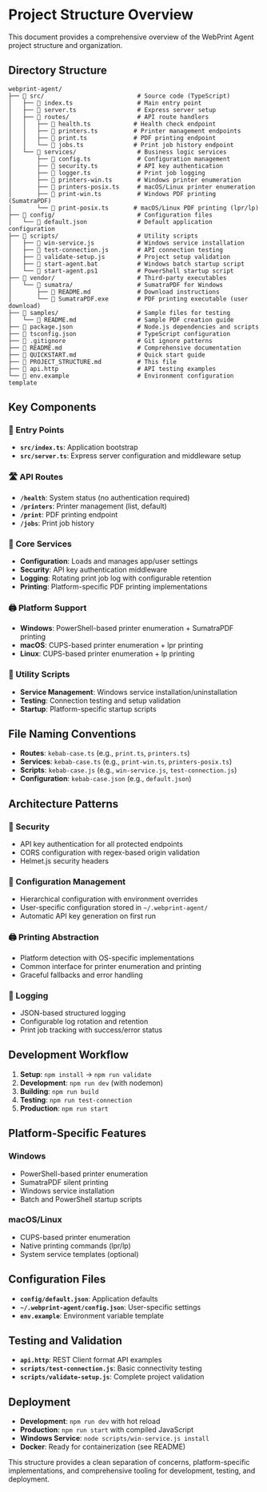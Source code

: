 # Project Structure Overview

This document provides a comprehensive overview of the WebPrint Agent project structure and organization.

## Directory Structure

```
webprint-agent/
├── 📁 src/                          # Source code (TypeScript)
│   ├── 📄 index.ts                  # Main entry point
│   ├── 📄 server.ts                 # Express server setup
│   ├── 📁 routes/                   # API route handlers
│   │   ├── 📄 health.ts            # Health check endpoint
│   │   ├── 📄 printers.ts          # Printer management endpoints
│   │   ├── 📄 print.ts             # PDF printing endpoint
│   │   └── 📄 jobs.ts              # Print job history endpoint
│   └── 📁 services/                 # Business logic services
│       ├── 📄 config.ts             # Configuration management
│       ├── 📄 security.ts           # API key authentication
│       ├── 📄 logger.ts             # Print job logging
│       ├── 📄 printers-win.ts       # Windows printer enumeration
│       ├── 📄 printers-posix.ts     # macOS/Linux printer enumeration
│       ├── 📄 print-win.ts          # Windows PDF printing (SumatraPDF)
│       └── 📄 print-posix.ts       # macOS/Linux PDF printing (lpr/lp)
├── 📁 config/                       # Configuration files
│   └── 📄 default.json              # Default application configuration
├── 📁 scripts/                      # Utility scripts
│   ├── 📄 win-service.js            # Windows service installation
│   ├── 📄 test-connection.js        # API connection testing
│   ├── 📄 validate-setup.js         # Project setup validation
│   ├── 📄 start-agent.bat           # Windows batch startup script
│   └── 📄 start-agent.ps1           # PowerShell startup script
├── 📁 vendor/                       # Third-party executables
│   └── 📁 sumatra/                  # SumatraPDF for Windows
│       ├── 📄 README.md             # Download instructions
│       └── 📄 SumatraPDF.exe        # PDF printing executable (user download)
├── 📁 samples/                      # Sample files for testing
│   └── 📄 README.md                 # Sample PDF creation guide
├── 📄 package.json                  # Node.js dependencies and scripts
├── 📄 tsconfig.json                 # TypeScript configuration
├── 📄 .gitignore                    # Git ignore patterns
├── 📄 README.md                     # Comprehensive documentation
├── 📄 QUICKSTART.md                 # Quick start guide
├── 📄 PROJECT_STRUCTURE.md          # This file
├── 📄 api.http                      # API testing examples
└── 📄 env.example                   # Environment configuration template
```

## Key Components

### 🚀 Entry Points
- **`src/index.ts`**: Application bootstrap
- **`src/server.ts`**: Express server configuration and middleware setup

### 🛣️ API Routes
- **`/health`**: System status (no authentication required)
- **`/printers`**: Printer management (list, default)
- **`/print`**: PDF printing endpoint
- **`/jobs`**: Print job history

### 🔧 Core Services
- **Configuration**: Loads and manages app/user settings
- **Security**: API key authentication middleware
- **Logging**: Rotating print job log with configurable retention
- **Printing**: Platform-specific PDF printing implementations

### 🖨️ Platform Support
- **Windows**: PowerShell-based printer enumeration + SumatraPDF printing
- **macOS**: CUPS-based printer enumeration + lpr printing
- **Linux**: CUPS-based printer enumeration + lp printing

### 📜 Utility Scripts
- **Service Management**: Windows service installation/uninstallation
- **Testing**: Connection testing and setup validation
- **Startup**: Platform-specific startup scripts

## File Naming Conventions

- **Routes**: `kebab-case.ts` (e.g., `print.ts`, `printers.ts`)
- **Services**: `kebab-case.ts` (e.g., `print-win.ts`, `printers-posix.ts`)
- **Scripts**: `kebab-case.js` (e.g., `win-service.js`, `test-connection.js`)
- **Configuration**: `kebab-case.json` (e.g., `default.json`)

## Architecture Patterns

### 🔐 Security
- API key authentication for all protected endpoints
- CORS configuration with regex-based origin validation
- Helmet.js security headers

### 📁 Configuration Management
- Hierarchical configuration with environment overrides
- User-specific configuration stored in `~/.webprint-agent/`
- Automatic API key generation on first run

### 🖨️ Printing Abstraction
- Platform detection with OS-specific implementations
- Common interface for printer enumeration and printing
- Graceful fallbacks and error handling

### 📝 Logging
- JSON-based structured logging
- Configurable log rotation and retention
- Print job tracking with success/error status

## Development Workflow

1. **Setup**: `npm install` → `npm run validate`
2. **Development**: `npm run dev` (with nodemon)
3. **Building**: `npm run build`
4. **Testing**: `npm run test-connection`
5. **Production**: `npm run start`

## Platform-Specific Features

### Windows
- PowerShell-based printer enumeration
- SumatraPDF silent printing
- Windows service installation
- Batch and PowerShell startup scripts

### macOS/Linux
- CUPS-based printer enumeration
- Native printing commands (lpr/lp)
- System service templates (optional)

## Configuration Files

- **`config/default.json`**: Application defaults
- **`~/.webprint-agent/config.json`**: User-specific settings
- **`env.example`**: Environment variable template

## Testing and Validation

- **`api.http`**: REST Client format API examples
- **`scripts/test-connection.js`**: Basic connectivity testing
- **`scripts/validate-setup.js`**: Complete project validation

## Deployment

- **Development**: `npm run dev` with hot reload
- **Production**: `npm run start` with compiled JavaScript
- **Windows Service**: `node scripts/win-service.js install`
- **Docker**: Ready for containerization (see README)

This structure provides a clean separation of concerns, platform-specific implementations, and comprehensive tooling for development, testing, and deployment.
